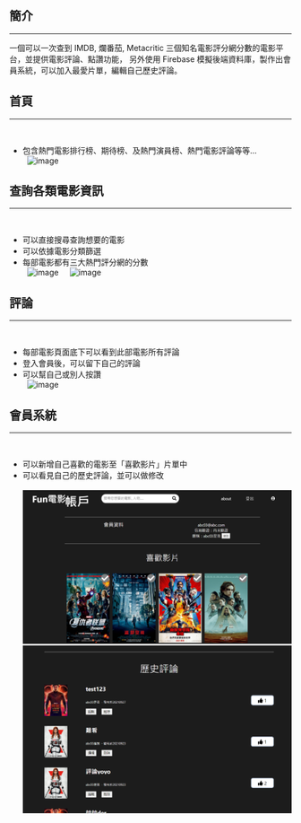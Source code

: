## 簡介
***

一個可以一次查到 IMDB, 爛番茄, Metacritic 三個知名電影評分網分數的電影平台，並提供電影評論、點讚功能，
另外使用 Firebase 模擬後端資料庫，製作出會員系統，可以加入最愛片單，編輯自己歷史評論。

## 首頁
***
&nbsp;
- 包含熱門電影排行榜、期待榜、及熱門演員榜、熱門電影評論等等...  
&nbsp;
![image](https://github.com/rj603295/imgRepo/blob/master/Movie_Fun_Img/desktop.gif?raw=true)

## 查詢各類電影資訊
***
&nbsp;
- 可以直接搜尋查詢想要的電影
- 可以依據電影分類篩選
- 每部電影都有三大熱門評分網的分數  
&nbsp;
![image](https://github.com/rj603295/imgRepo/blob/master/Movie_Fun_Img/search.gif?raw=true)
&nbsp;
&nbsp;
![image](https://github.com/rj603295/imgRepo/blob/master/Movie_Fun_Img/searchGenre.gif?raw=true)

## 評論
***
&nbsp;
- 每部電影頁面底下可以看到此部電影所有評論
- 登入會員後，可以留下自己的評論
- 可以幫自己或別人按讚   
&nbsp;
![image](https://github.com/rj603295/imgRepo/blob/master/Movie_Fun_Img/comment.gif?raw=true)  

## 會員系統
***
&nbsp;
- 可以新增自己喜歡的電影至「喜歡影片」片單中
- 可以看見自己的歷史評論，並可以做修改   
&nbsp;
![image](https://github.com/rj603295/imgRepo/blob/master/Movie_Fun_Img/favorite.PNG?raw=true)
![image](https://github.com/rj603295/imgRepo/blob/master/Movie_Fun_Img/personalComment.PNG?raw=true)
